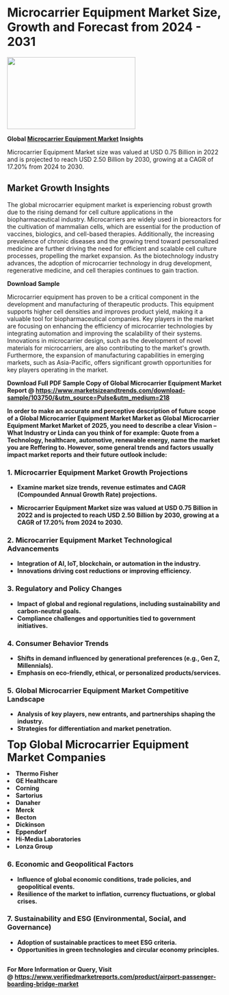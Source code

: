 <H1>Microcarrier Equipment Market Size, Growth and Forecast from 2024 - 2031</H1><img class="aligncenter size-medium wp-image-584254" src="https://thirdeyenews.in/wp-content/uploads/2024/09/Global-Market-Research-300x168.jpeg" alt="" width="300" height="168" /><p><strong>Global&nbsp;<a href="https://www.marketsizeandtrends.com/download-sample/103750/&amp;utm_source=Pulse&amp;utm_medium=218">Microcarrier Equipment Market</a> Insights</strong></p><p>Microcarrier Equipment Market size was valued at USD 0.75 Billion in 2022 and is projected to reach USD 2.50 Billion by 2030, growing at a CAGR of 17.20% from 2024 to 2030.</p><p><h2>Market Growth Insights</h2> <p>The global microcarrier equipment market is experiencing robust growth due to the rising demand for cell culture applications in the biopharmaceutical industry. Microcarriers are widely used in bioreactors for the cultivation of mammalian cells, which are essential for the production of vaccines, biologics, and cell-based therapies. Additionally, the increasing prevalence of chronic diseases and the growing trend toward personalized medicine are further driving the need for efficient and scalable cell culture processes, propelling the market expansion. As the biotechnology industry advances, the adoption of microcarrier technology in drug development, regenerative medicine, and cell therapies continues to gain traction.</p> <p><strong>Download Sample</strong></p> <p>Microcarrier equipment has proven to be a critical component in the development and manufacturing of therapeutic products. This equipment supports higher cell densities and improves product yield, making it a valuable tool for biopharmaceutical companies. Key players in the market are focusing on enhancing the efficiency of microcarrier technologies by integrating automation and improving the scalability of their systems. Innovations in microcarrier design, such as the development of novel materials for microcarriers, are also contributing to the market's growth. Furthermore, the expansion of manufacturing capabilities in emerging markets, such as Asia-Pacific, offers significant growth opportunities for key players operating in the market.</p> <p><strong></p><p><span class=""><strong>Download Full PDF Sample Copy of Global Microcarrier Equipment Market Report</strong> @ <a href="https://www.marketsizeandtrends.com/download-sample/103750/&amp;utm_source=Pulse&amp;utm_medium=218" target="_blank">https://www.marketsizeandtrends.com/download-sample/103750/&amp;utm_source=Pulse&amp;utm_medium=218</a></span></p><p>In order to make an accurate and perceptive description of future scope of a Global&nbsp;Microcarrier Equipment Market Market as Global&nbsp;Microcarrier Equipment Market Market of 2025, you need to describe a clear Vision &ndash; What Industry or Linda can you think of for example: Quote from a Technology, healthcare, automotive, renewable energy, name the market you are Reffering to. However, some general trends and factors usually impact market reports and their future outlook include:</p><h3>1.&nbsp;<strong>Microcarrier Equipment Market Growth Projections</strong></h3><ul><li>Examine market size trends, revenue estimates and CAGR (Compounded Annual Growth Rate) projections.</li><li><p>Microcarrier Equipment Market size was valued at USD 0.75 Billion in 2022 and is projected to reach USD 2.50 Billion by 2030, growing at a CAGR of 17.20% from 2024 to 2030.</p></li></ul><h3>2.&nbsp;<strong>Microcarrier Equipment Market Technological Advancements</strong></h3><ul><li>Integration of AI, IoT, blockchain, or automation in the industry.</li><li>Innovations driving cost reductions or improving efficiency.</li></ul><h3>3.&nbsp;<strong>Regulatory and Policy Changes</strong></h3><ul><li>Impact of global and regional regulations, including sustainability and carbon-neutral goals.</li><li>Compliance challenges and opportunities tied to government initiatives.</li></ul><h3>4.&nbsp;<strong>Consumer Behavior Trends</strong></h3><ul><li>Shifts in demand influenced by generational preferences (e.g., Gen Z, Millennials).</li><li>Emphasis on eco-friendly, ethical, or personalized products/services.</li></ul><h3>5.&nbsp;<strong>Global Microcarrier Equipment Market Competitive Landscape</strong></h3><ul><li>Analysis of key players, new entrants, and partnerships shaping the industry.</li><li>Strategies for differentiation and market penetration.</li></ul><p data-pm-slice="1 1 []"><span style="color: inherit; font-family: inherit; font-size: 25px;">Top Global Microcarrier Equipment Market Companies</span></p><div class="" data-test-id=""><p><li>Thermo Fisher</li><li> GE Healthcare</li><li> Corning</li><li> Sartorius</li><li> Danaher</li><li> Merck</li><li> Becton</li><li> Dickinson</li><li> Eppendorf</li><li> Hi-Media Laboratories</li><li> Lonza Group</li></p></div><h3>6.&nbsp;<strong>Economic and Geopolitical Factors</strong></h3><ul><li>Influence of global economic conditions, trade policies, and geopolitical events.</li><li>Resilience of the market to inflation, currency fluctuations, or global crises.</li></ul><h3>7.&nbsp;<strong>Sustainability and ESG (Environmental, Social, and Governance)</strong></h3><ul><li>Adoption of sustainable practices to meet ESG criteria.</li><li>Opportunities in green technologies and circular economy principles.</li></ul><h2><strong style="font-size: 14px;">For More Information or Query, Visit @&nbsp;</strong><a style="background-color: #ffffff; font-size: 14px;" href="https://www.marketsizeandtrends.com/report/microcarrier-equipment-market/" target="_blank">https://www.verifiedmarketreports.com/product/airport-passenger-boarding-bridge-market</a></h2>
